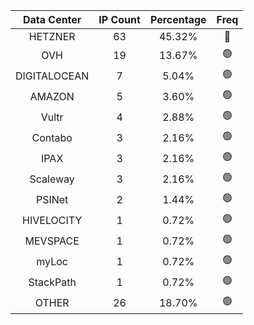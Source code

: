 | Data Center | IP Count | Percentage | Freq |
|:------------:|:--------:|:-----------:|:-----:|
| HETZNER | 63 | 45.32% | 🔴 |
| OVH | 19 | 13.67% | 🟢 |
| DIGITALOCEAN | 7 | 5.04% | 🟢 |
| AMAZON | 5 | 3.60% | 🟢 |
| Vultr | 4 | 2.88% | 🟢 |
| Contabo | 3 | 2.16% | 🟢 |
| IPAX | 3 | 2.16% | 🟢 |
| Scaleway | 3 | 2.16% | 🟢 |
| PSINet | 2 | 1.44% | 🟢 |
| HIVELOCITY | 1 | 0.72% | 🟢 |
| MEVSPACE | 1 | 0.72% | 🟢 |
| myLoc | 1 | 0.72% | 🟢 |
| StackPath | 1 | 0.72% | 🟢 |
| OTHER | 26 | 18.70% | 🟢 |